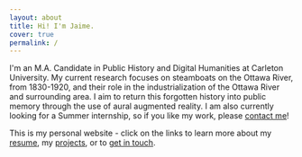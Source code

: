 ```yaml
---
layout: about
title: Hi! I'm Jaime.
cover: true
permalink: /
---
```


<style>
@media ( max-width : 800px) {
    .resize1 {
        width: 150px !important;
    }
    .resize2 {
        display: none !important;
    }
}
</style>

I'm an M.A. Candidate in Public History and Digital Humanities at Carleton University. My current research focuses on steamboats on the Ottawa River, from 1830-1920, and their role in the industrialization of the Ottawa River and surrounding area. I aim to return this forgotten history into public memory through the use of aural augmented reality. I am also currently looking for a Summer internship, so if you like my work, please [contact me](/contactme)!

This is my personal website - click on the links to learn more about my [resume](/resume), my [projects](/projects), or to [get in touch](/contactme). 
